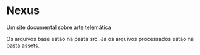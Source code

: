 # Nexus
Um site documental sobre arte telemática

Os arquivos base estão na pasta src. Já os arquivos processados estão na pasta assets.
